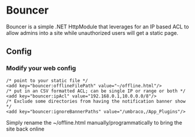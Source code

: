 Bouncer
=======

Bouncer is a simple .NET HttpModule that leverages for an IP based ACL to allow admins into a site while unauthorized users will get a static page.

## Config ##

### Modify your web config ###

    /* point to your static file */
    <add key="bouncer:offlineFilePath" value="~/offline.html"/>
    /* put in an CSV formatted ACL; can be single IP or range or both */
    <add key="bouncer:ipAcl" value="192.168.0.1,10.0.0.0/8"/>
    /* Exclude some directories from having the notification banner show */
    <add key="bouncer:ignoreBannerPaths" value="/umbraco,/App_Plugins"/>

Simply rename the ~/offline.html manually/programmatically to bring the site back online
